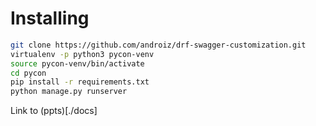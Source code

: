 # Installing

```sh
git clone https://github.com/androiz/drf-swagger-customization.git
virtualenv -p python3 pycon-venv
source pycon-venv/bin/activate
cd pycon
pip install -r requirements.txt
python manage.py runserver
```


Link to (ppts)[./docs]